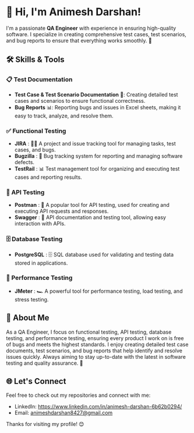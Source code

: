 # 👋 Hi, I'm Animesh Darshan! 

I'm a passionate **QA Engineer** with experience in ensuring high-quality software. I specialize in creating comprehensive test cases, test scenarios, and bug reports to ensure that everything works smoothly. 🚀


## 🛠️ Skills & Tools

### 📋 Test Documentation
- **Test Case & Test Scenario Documentation** 📄: Creating detailed test cases and scenarios to ensure functional correctness.
- **Bug Reports** 📊: Reporting bugs and issues in Excel sheets, making it easy to track, analyze, and resolve them.

### ✅ Functional Testing
- **JIRA**  : 🧑‍💻 A project and issue tracking tool for managing tasks, test cases, and bugs.
- **Bugzilla** : 🐞 Bug tracking system for reporting and managing software defects.
- **TestRail** : 📊 Test management tool for organizing and executing test cases and reporting results.

### 🔌 API Testing
- **Postman**  : 🔌 A popular tool for API testing, used for creating and executing API requests and responses.
- **Swagger**  : 📝 API documentation and testing tool, allowing easy interaction with APIs.

### 🗄️ Database Testing
- **PostgreSQL** : 🗄️ SQL database used for validating and testing data stored in applications.

### 🚀 Performance Testing
- **JMeter** : 🏎️ A powerful tool for performance testing, load testing, and stress testing.

## 💼 About Me

As a QA Engineer, I focus on functional testing, API testing, database testing, and performance testing, ensuring every product I work on is free of bugs and meets the highest standards. I enjoy creating detailed test case documents, test scenarios, and bug reports that help identify and resolve issues quickly. Always aiming to stay up-to-date with the latest in software testing and quality assurance. 🌟

## 🌐 Let's Connect
Feel free to check out my repositories and connect with me:
- LinkedIn: https://www.linkedin.com/in/animesh-darshan-6b62b0294/  
- Email: animeshdarshan8427@gmail.com

Thanks for visiting my profile! 😊

